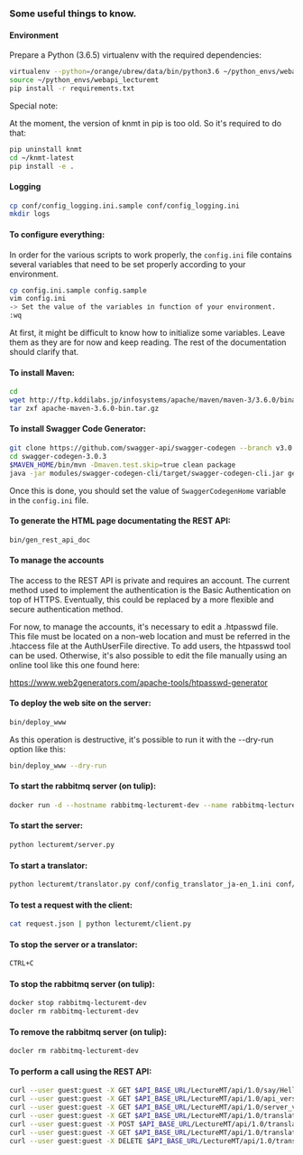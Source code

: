 ### Some useful things to know.

#### Environment

Prepare a Python (3.6.5) virtualenv with the required dependencies:

```bash
virtualenv --python=/orange/ubrew/data/bin/python3.6 ~/python_envs/webapi_lecturemt
source ~/python_envs/webapi_lecturemt
pip install -r requirements.txt  
```

Special note: 

At the moment, the version of knmt in pip is too old.
So it's required to do that:

```bash
pip uninstall knmt
cd ~/knmt-latest
pip install -e .
```


#### Logging

```bash
cp conf/config_logging.ini.sample conf/config_logging.ini
mkdir logs
```


#### To configure everything:

In order for the various scripts to work properly, the ```config.ini``` file contains several variables that need to be set properly according to your environment.

```bash
cp config.ini.sample config.sample
vim config.ini
-> Set the value of the variables іn function of your environment.
:wq
```

At first, it might be difficult to know how to initialize some variables.  Leave them as they are for now and keep reading.  The rest of the documentation should clarify that.


#### To install Maven:

```bash
cd 
wget http://ftp.kddilabs.jp/infosystems/apache/maven/maven-3/3.6.0/binaries/apache-maven-3.6.0-bin.tar.gz
tar zxf apache-maven-3.6.0-bin.tar.gz
```


#### To install Swagger Code Generator:

```bash
git clone https://github.com/swagger-api/swagger-codegen --branch v3.0.3 swagger-codegen-3.0.3
cd swagger-codegen-3.0.3
$MAVEN_HOME/bin/mvn -Dmaven.test.skip=true clean package
java -jar modules/swagger-codegen-cli/target/swagger-codegen-cli.jar generate -i doc/api.waml -l html2 -o /tmp/rest_api
```

Once this is done, you should set the value of ```SwaggerCodegenHome``` variable in the ```config.ini``` file.


#### To generate the HTML page documentating the REST API:

```bash
bin/gen_rest_api_doc
```


#### To manage the accounts

The access to the REST API is private and requires an account.
The current method used to implement the authentication is the Basic Authentication on top of HTTPS.
Eventually, this could be replaced by a more flexible and secure authentication method.

For now, to manage the accounts, it's necessary to edit a .htpasswd file.
This file must be located on a non-web location and must be referred in the .htaccess file at the AuthUserFile directive.
To add users, the htpasswd tool can be used.  Otherwise, it's also possible to edit the file manually using an online tool like
this one found here:

https://www.web2generators.com/apache-tools/htpasswd-generator


#### To deploy the web site on the server:

```bash
bin/deploy_www
```

As this operation is destructive, it's possible to run it with the --dry-run option like this:

```bash
bin/deploy_www --dry-run
```


#### To start the rabbitmq server (on tulip):

```bash
docker run -d --hostname rabbitmq-lecturemt-dev --name rabbitmq-lecturemt-dev -p 51010:15672 -p 51011:5672 -e  RABBITMQ_DEFAULT_USER=lecturemt-dev -e RABBITMQ_DEFAULT_PASS=****** rabbitmq:3-management

```


#### To start the server:

```bash
python lecturemt/server.py
```


#### To start a translator:

```bash
python lecturemt/translator.py conf/config_translator_ja-en_1.ini conf/config_translator_ja-en_1_logging.ini

```


#### To test a request with the client:

```bash
cat request.json | python lecturemt/client.py
```


#### To stop the server or a translator:

```bash
CTRL+C
```


#### To stop the rabbitmq server (on tulip):

```bash
docker stop rabbitmq-lecturemt-dev
docler rm rabbitmq-lecturemt-dev
```


#### To remove the rabbitmq server (on tulip):

```bash
docler rm rabbitmq-lecturemt-dev
```


#### To perform a call using the REST API:

```bash
curl --user guest:guest -X GET $API_BASE_URL/LectureMT/api/1.0/say/Hello
curl --user guest:guest -X GET $API_BASE_URL/LectureMT/api/1.0/api_version
curl --user guest:guest -X GET $API_BASE_URL/LectureMT/api/1.0/server_version
curl --user guest:guest -X GET $API_BASE_URL/LectureMT/api/1.0/translations
curl --user guest:guest -X POST $API_BASE_URL/LectureMT/api/1.0/translation
curl --user guest:guest -X GET $API_BASE_URL/LectureMT/api/1.0/translation/{trans_id}
curl --user guest:guest -X DELETE $API_BASE_URL/LectureMT/api/1.0/translation/{trans_id}
```


